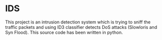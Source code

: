 # IDS
This project is an intrusion detection system which is trying to sniff the traffic packets and using ID3 classifier detects DoS attacks (Slowloris and Syn Flood). This source code has been written in python.
